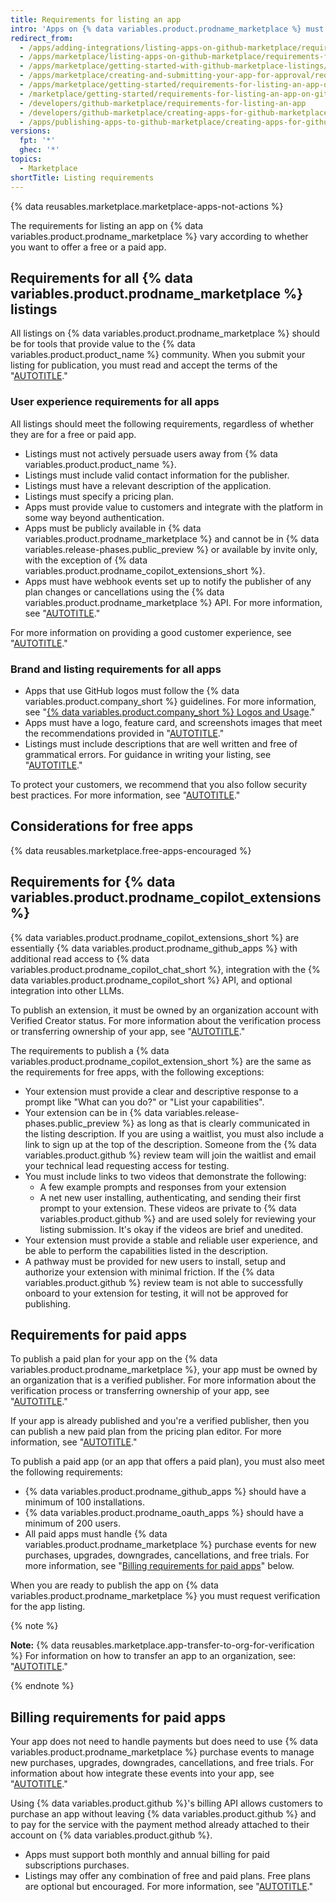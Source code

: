 ```yaml
---
title: Requirements for listing an app
intro: 'Apps on {% data variables.product.prodname_marketplace %} must meet the requirements outlined on this page before the listing can be published.'
redirect_from:
  - /apps/adding-integrations/listing-apps-on-github-marketplace/requirements-for-listing-an-app-on-github-marketplace
  - /apps/marketplace/listing-apps-on-github-marketplace/requirements-for-listing-an-app-on-github-marketplace
  - /apps/marketplace/getting-started-with-github-marketplace-listings/requirements-for-listing-an-app-on-github-marketplace
  - /apps/marketplace/creating-and-submitting-your-app-for-approval/requirements-for-listing-an-app-on-github-marketplace
  - /apps/marketplace/getting-started/requirements-for-listing-an-app-on-github-marketplace
  - /marketplace/getting-started/requirements-for-listing-an-app-on-github-marketplace
  - /developers/github-marketplace/requirements-for-listing-an-app
  - /developers/github-marketplace/creating-apps-for-github-marketplace/requirements-for-listing-an-app
  - /apps/publishing-apps-to-github-marketplace/creating-apps-for-github-marketplace/requirements-for-listing-an-app
versions:
  fpt: '*'
  ghec: '*'
topics:
  - Marketplace
shortTitle: Listing requirements
---
```


{% data reusables.marketplace.marketplace-apps-not-actions %}

<!--UI-LINK: Displayed as a link on the https://github.com/marketplace/new page.-->

The requirements for listing an app on {% data variables.product.prodname_marketplace %} vary according to whether you want to offer a free or a paid app.

## Requirements for all {% data variables.product.prodname_marketplace %} listings

All listings on {% data variables.product.prodname_marketplace %} should be for tools that provide value to the {% data variables.product.product_name %} community. When you submit your listing for publication, you must read and accept the terms of the "[AUTOTITLE](/free-pro-team@latest/site-policy/github-terms/github-marketplace-developer-agreement)."

### User experience requirements for all apps

All listings should meet the following requirements, regardless of whether they are for a free or paid app.

* Listings must not actively persuade users away from {% data variables.product.product_name %}.
* Listings must include valid contact information for the publisher.
* Listings must have a relevant description of the application.
* Listings must specify a pricing plan.
* Apps must provide value to customers and integrate with the platform in some way beyond authentication.
* Apps must be publicly available in {% data variables.product.prodname_marketplace %} and cannot be in {% data variables.release-phases.public_preview %} or available by invite only, with the exception of {% data variables.product.prodname_copilot_extensions_short %}.
* Apps must have webhook events set up to notify the publisher of any plan changes or cancellations using the {% data variables.product.prodname_marketplace %} API. For more information, see "[AUTOTITLE](/apps/github-marketplace/using-the-github-marketplace-api-in-your-app)."

For more information on providing a good customer experience, see "[AUTOTITLE](/apps/github-marketplace/creating-apps-for-github-marketplace/customer-experience-best-practices-for-apps)."

### Brand and listing requirements for all apps

* Apps that use GitHub logos must follow the {% data variables.product.company_short %} guidelines. For more information, see "[{% data variables.product.company_short %} Logos and Usage](https://github.com/logos)."
* Apps must have a logo, feature card, and screenshots images that meet the recommendations provided in "[AUTOTITLE](/apps/github-marketplace/listing-an-app-on-github-marketplace/writing-a-listing-description-for-your-app)."
* Listings must include descriptions that are well written and free of grammatical errors. For guidance in writing your listing, see "[AUTOTITLE](/apps/github-marketplace/listing-an-app-on-github-marketplace/writing-a-listing-description-for-your-app)."

To protect your customers, we recommend that you also follow security best practices. For more information, see "[AUTOTITLE](/apps/github-marketplace/creating-apps-for-github-marketplace/security-best-practices-for-apps-on-github-marketplace)."

## Considerations for free apps

{% data reusables.marketplace.free-apps-encouraged %}

## Requirements for {% data variables.product.prodname_copilot_extensions %}

{% data variables.product.prodname_copilot_extensions_short %} are essentially {% data variables.product.prodname_github_apps %} with additional read access to {% data variables.product.prodname_copilot_chat_short %}, integration with the {% data variables.product.prodname_copilot_short %} API, and optional integration into other LLMs.

To publish an extension, it must be owned by an organization account with Verified Creator status. For more information about the verification process or transferring ownership of your app, see "[AUTOTITLE](/apps/github-marketplace/github-marketplace-overview/applying-for-publisher-verification-for-your-organization)."

The requirements to publish a {% data variables.product.prodname_copilot_extension_short %} are the same as the requirements for free apps, with the following exceptions:
* Your extension must provide a clear and descriptive response to a prompt like "What can you do?" or "List your capabilities".
* Your extension can be in {% data variables.release-phases.public_preview %} as long as that is clearly communicated in the listing description. If you are using a waitlist, you must also include a link to sign up at the top of the description. Someone from the {% data variables.product.github %} review team will join the waitlist and email your technical lead requesting access for testing.
* You must include links to two videos that demonstrate the following:
    * A few example prompts and responses from your extension
    * A net new user installing, authenticating, and sending their first prompt to your extension. These videos are private to {% data variables.product.github %} and are used solely for reviewing your listing submission. It's okay if the videos are brief and unedited.
* Your extension must provide a stable and reliable user experience, and be able to perform the capabilities listed in the description.
* A pathway must be provided for new users to install, setup and authorize your extension with minimal friction. If the {% data variables.product.github %} review team is not able to successfully onboard to your extension for testing, it will not be approved for publishing.

## Requirements for paid apps

To publish a paid plan for your app on the {% data variables.product.prodname_marketplace %}, your app must be owned by an organization that is a verified publisher. For more information about the verification process or transferring ownership of your app, see "[AUTOTITLE](/apps/github-marketplace/github-marketplace-overview/applying-for-publisher-verification-for-your-organization)."

If your app is already published and you're a verified publisher, then you can publish a new paid plan from the pricing plan editor. For more information, see "[AUTOTITLE](/apps/github-marketplace/listing-an-app-on-github-marketplace/setting-pricing-plans-for-your-listing)."

To publish a paid app (or an app that offers a paid plan), you must also meet the following requirements:

* {% data variables.product.prodname_github_apps %} should have a minimum of 100 installations.
* {% data variables.product.prodname_oauth_apps %} should have a minimum of 200 users.
* All paid apps must handle {% data variables.product.prodname_marketplace %} purchase events for new purchases, upgrades, downgrades, cancellations, and free trials. For more information, see "[Billing requirements for paid apps](#billing-requirements-for-paid-apps)" below.

When you are ready to publish the app on {% data variables.product.prodname_marketplace %} you must request verification for the app listing.

{% note %}

**Note:** {% data reusables.marketplace.app-transfer-to-org-for-verification %} For information on how to transfer an app to an organization, see: "[AUTOTITLE](/apps/github-marketplace/listing-an-app-on-github-marketplace/submitting-your-listing-for-publication#transferring-an-app-to-an-organization-before-you-submit)."

{% endnote %}

## Billing requirements for paid apps

Your app does not need to handle payments but does need to use {% data variables.product.prodname_marketplace %} purchase events to manage new purchases, upgrades, downgrades, cancellations, and free trials. For information about how integrate these events into your app, see "[AUTOTITLE](/apps/github-marketplace/using-the-github-marketplace-api-in-your-app)."

Using {% data variables.product.github %}'s billing API allows customers to purchase an app without leaving {% data variables.product.github %} and to pay for the service with the payment method already attached to their account on {% data variables.product.github %}.

* Apps must support both monthly and annual billing for paid subscriptions purchases.
* Listings may offer any combination of free and paid plans. Free plans are optional but encouraged. For more information, see "[AUTOTITLE](/apps/github-marketplace/listing-an-app-on-github-marketplace/setting-pricing-plans-for-your-listing)."
